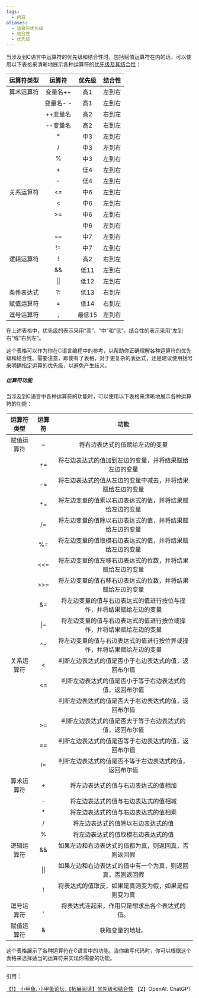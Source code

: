 ```yaml
---
tags:
  - 内容
aliases:
  - 运算符优先级
  - 结合性
  - 优先级
---
```

 当涉及到C语言中运算符的优先级和结合性时，包括赋值运算符在内的话，可以使用以下表格来清晰地展示各种运算符的[优先级及其结合性](https://fishc.com.cn/thread-67664-1-1.html)：

 | 运算符类型 |  运算符   | 优先级 | 结合性 |
 | :--------: | :-------: | :----: | :----: |
 | 算术运算符 | 变量名++  |  高1   | 左到右 |
 |            | 变量名- - |  高1   | 左到右 |
 |            | ++变量名  |  高2   | 右到左 |
 |            | --变量名  |  高2   | 右到左 |
 |            |     *     |  中3   | 左到右 |
 |            |     /     |  中3   | 左到右 |
 |            |     %     |  中3   | 左到右 |
 |            |     +     |  低4   | 左到右 |
 |            |     -     |  低4   | 左到右 |
 | 关系运算符 |    <=     |  中6   | 左到右 |
 |            |     <     |  中6   | 左到右 |
 |            |    >=     |  中6   | 左到右 |
 |            |        |  中6   | 左到右 |
 |            |    ==     |  中7   | 左到右 |
 |            |    !=     |  中7   | 左到右 |
 | 逻辑运算符 |     !     |  高2   | 右到左 |
 |            |    &&     |  低11  | 左到右 |
 |            |   \|\|    |  低12  | 左到右 |
 | 条件表达式 |    ?:     |  低13  | 右到左 |
 | 赋值运算符 |     =     |  低14  | 右到左 |
 | 逗号运算符 |     ,     | 最低15 | 左到右 |

在上述表格中，优先级的表示采用“高”、“中”和“低”，结合性的表示采用“左到右”或“右到左”。

 这个表格可以作为你在C语言编程中的参考，以帮助你正确理解各种运算符的优先级和结合性。需要注意，即使有了表格，对于更复杂的表达式，还是建议使用括号来明确指定运算的优先级，以避免产生歧义。

##### 运算符功能

 当涉及到C语言中各种运算符的功能时，可以使用以下表格来清晰地展示各种运算符的功能：

 | 运算符类型 | 运算符 |                                  功能                                  |
 |:----------:|:------:|:----------------------------------------------------------------------:|
 | 赋值运算符 |   =    |                     将右边表达式的值赋给左边的变量                     |
 |            |   +=   |         将右边表达式的值加到左边的变量，并将结果赋给左边的变量         |
 |            |   -=   |       将右边表达式的值从左边的变量中减去，并将结果赋给左边的变量       |
 |            |  \*=   |        将左边变量的值乘以右边表达式的值，并将结果赋给左边的变量        |
 |            |   /=   |        将左边变量的值除以右边表达式的值，并将结果赋给左边的变量        |
 |            |   %=   |        将左边变量的值取模右边表达式的值，并将结果赋给左边的变量        |
 |            |  <<=   |       将左边变量的值左移右边表达式的位数，并将结果赋给左边的变量       |
 |            |  >>=   |       将左边变量的值右移右边表达式的位数，并将结果赋给左边的变量       |
 |            |   &=   |  将左边变量的值与右边表达式的值进行按位与操作，并将结果赋给左边的变量  |
 |            |  \|=   |  将左边变量的值与右边表达式的值进行按位或操作，并将结果赋给左边的变量  |
 |            |   ^=   | 将左边变量的值与右边表达式的值进行按位异或操作，并将结果赋给左边的变量 |
 | 关系运算符 |   <    |          判断左边表达式的值是否小于右边表达式的值，返回布尔值          |
 |            |   <=   |        判断左边表达式的值是否小于等于右边表达式的值，返回布尔值        |
 |            |        |          判断左边表达式的值是否大于右边表达式的值，返回布尔值          |
 |            |   >=   |        判断左边表达式的值是否大于等于右边表达式的值，返回布尔值        |
 |            |   ==   |          判断左边表达式的值是否等于右边表达式的值，返回布尔值          |
 |            |   !=   |         判断左边表达式的值是否不等于右边表达式的值，返回布尔值         |
 | 算术运算符 |   +    |                  将左边表达式的值与右边表达式的值相加                  |
 |            |   -    |                  将左边表达式的值与右边表达式的值相减                  |
 |            |   *    |                  将左边表达式的值与右边表达式的值相乘                  |
 |            |   /    |                   将左边表达式的值除以右边表达式的值                   |
 |            |   %    |                   将左边表达式的值取模右边表达式的值                   |
 | 逻辑运算符 |   &&   |          如果左边和右边表达式的值都为真，则返回真，否则返回假          |
 |            |  \|\|  |       如果左边和右边表达式的值中有一个为真，则返回真，否则返回假       |
 |            |   !    |          将表达式的值取反，如果是真则变为假，如果是假则变为真          |
 | 逗号运算符 |   ,    |             将表达式连起来，作用只是想求出各个表达式的值。             |
 | 赋值运算符 |   &    | 获取变量的地址。                                                                       |

 

 这个表格展示了各种运算符在C语言中的功能。当你编写代码时，你可以根据这个表格来选择适当的运算符来实现你需要的功能。

---

引用：

  [【1】 小甲鱼. 小甲鱼论坛.【拓展阅读】优先级和结合性](https://fishc.com.cn/thread-67664-1-1.html)
  【2】OpenAI. ChatGPT